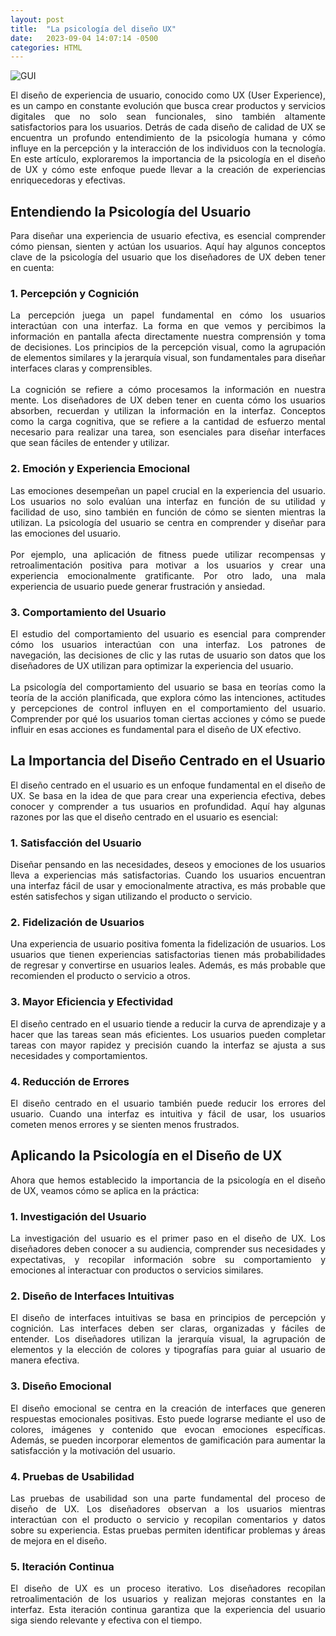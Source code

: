 ```yaml
---
layout: post
title:  "La psicología del diseño UX"
date:   2023-09-04 14:07:14 -0500
categories: HTML
---
```

<div style='text-align: justify'>

![GUI](https://drive.google.com/uc?export=view&id=1r5pRrMD0WgVt8Tn2qKKs2vLNc0c90itF)

El diseño de experiencia de usuario, conocido como UX (User Experience), es un campo en constante evolución que busca crear productos y servicios digitales que no solo sean funcionales, sino también altamente satisfactorios para los usuarios. Detrás de cada diseño de calidad de UX se encuentra un profundo entendimiento de la psicología humana y cómo influye en la percepción y la interacción de los individuos con la tecnología. En este artículo, exploraremos la importancia de la psicología en el diseño de UX y cómo este enfoque puede llevar a la creación de experiencias enriquecedoras y efectivas.
</div>

## Entendiendo la Psicología del Usuario

<div style='text-align: justify'>
Para diseñar una experiencia de usuario efectiva, es esencial comprender cómo piensan, sienten y actúan los usuarios. Aquí hay algunos conceptos clave de la psicología del usuario que los diseñadores de UX deben tener en cuenta:
</div>

### 1. Percepción y Cognición

<div style='text-align: justify'>
La percepción juega un papel fundamental en cómo los usuarios interactúan con una interfaz. La forma en que vemos y percibimos la información en pantalla afecta directamente nuestra comprensión y toma de decisiones. Los principios de la percepción visual, como la agrupación de elementos similares y la jerarquía visual, son fundamentales para diseñar interfaces claras y comprensibles.
</div><br>

<div style='text-align: justify'>
La cognición se refiere a cómo procesamos la información en nuestra mente. Los diseñadores de UX deben tener en cuenta cómo los usuarios absorben, recuerdan y utilizan la información en la interfaz. Conceptos como la carga cognitiva, que se refiere a la cantidad de esfuerzo mental necesario para realizar una tarea, son esenciales para diseñar interfaces que sean fáciles de entender y utilizar.
</div>

### 2. Emoción y Experiencia Emocional

<div style='text-align: justify'>
Las emociones desempeñan un papel crucial en la experiencia del usuario. Los usuarios no solo evalúan una interfaz en función de su utilidad y facilidad de uso, sino también en función de cómo se sienten mientras la utilizan. La psicología del usuario se centra en comprender y diseñar para las emociones del usuario.
</div> <br>

<div style='text-align: justify'>
Por ejemplo, una aplicación de fitness puede utilizar recompensas y retroalimentación positiva para motivar a los usuarios y crear una experiencia emocionalmente gratificante. Por otro lado, una mala experiencia de usuario puede generar frustración y ansiedad.
</div>

### 3. Comportamiento del Usuario

<div style='text-align: justify'>
El estudio del comportamiento del usuario es esencial para comprender cómo los usuarios interactúan con una interfaz. Los patrones de navegación, las decisiones de clic y las rutas de usuario son datos que los diseñadores de UX utilizan para optimizar la experiencia del usuario.
</div> <br> 

<div style='text-align: justify'>
La psicología del comportamiento del usuario se basa en teorías como la teoría de la acción planificada, que explora cómo las intenciones, actitudes y percepciones de control influyen en el comportamiento del usuario. Comprender por qué los usuarios toman ciertas acciones y cómo se puede influir en esas acciones es fundamental para el diseño de UX efectivo.
</div>

## La Importancia del Diseño Centrado en el Usuario

<div style='text-align: justify'>
El diseño centrado en el usuario es un enfoque fundamental en el diseño de UX. Se basa en la idea de que para crear una experiencia efectiva, debes conocer y comprender a tus usuarios en profundidad. Aquí hay algunas razones por las que el diseño centrado en el usuario es esencial:
</div>

### 1. Satisfacción del Usuario

<div style='text-align: justify'>
Diseñar pensando en las necesidades, deseos y emociones de los usuarios lleva a experiencias más satisfactorias. Cuando los usuarios encuentran una interfaz fácil de usar y emocionalmente atractiva, es más probable que estén satisfechos y sigan utilizando el producto o servicio.
</div>

### 2. Fidelización de Usuarios

<div style='text-align: justify'>
Una experiencia de usuario positiva fomenta la fidelización de usuarios. Los usuarios que tienen experiencias satisfactorias tienen más probabilidades de regresar y convertirse en usuarios leales. Además, es más probable que recomienden el producto o servicio a otros.
</div>

### 3. Mayor Eficiencia y Efectividad

<div style='text-align: justify'>
El diseño centrado en el usuario tiende a reducir la curva de aprendizaje y a hacer que las tareas sean más eficientes. Los usuarios pueden completar tareas con mayor rapidez y precisión cuando la interfaz se ajusta a sus necesidades y comportamientos.
</div>

### 4. Reducción de Errores
<div style='text-align: justify'>
El diseño centrado en el usuario también puede reducir los errores del usuario. Cuando una interfaz es intuitiva y fácil de usar, los usuarios cometen menos errores y se sienten menos frustrados.
</div>

## Aplicando la Psicología en el Diseño de UX

<div style='text-align: justify'>
Ahora que hemos establecido la importancia de la psicología en el diseño de UX, veamos cómo se aplica en la práctica:
</div>

### 1. Investigación del Usuario

<div style='text-align: justify'>
La investigación del usuario es el primer paso en el diseño de UX. Los diseñadores deben conocer a su audiencia, comprender sus necesidades y expectativas, y recopilar información sobre su comportamiento y emociones al interactuar con productos o servicios similares.
</div>

### 2. Diseño de Interfaces Intuitivas

<div style='text-align: justify'>
El diseño de interfaces intuitivas se basa en principios de percepción y cognición. Las interfaces deben ser claras, organizadas y fáciles de entender. Los diseñadores utilizan la jerarquía visual, la agrupación de elementos y la elección de colores y tipografías para guiar al usuario de manera efectiva.
</div>

### 3. Diseño Emocional

<div style='text-align: justify'>
El diseño emocional se centra en la creación de interfaces que generen respuestas emocionales positivas. Esto puede lograrse mediante el uso de colores, imágenes y contenido que evocan emociones específicas. Además, se pueden incorporar elementos de gamificación para aumentar la satisfacción y la motivación del usuario.
</div>

### 4. Pruebas de Usabilidad

<div style='text-align: justify'>
Las pruebas de usabilidad son una parte fundamental del proceso de diseño de UX. Los diseñadores observan a los usuarios mientras interactúan con el producto o servicio y recopilan comentarios y datos sobre su experiencia. Estas pruebas permiten identificar problemas y áreas de mejora en el diseño.
</div>

### 5. Iteración Continua

<div style='text-align: justify'>
El diseño de UX es un proceso iterativo. Los diseñadores recopilan retroalimentación de los usuarios y realizan mejoras constantes en la interfaz. Esta iteración continua garantiza que la experiencia del usuario siga siendo relevante y efectiva con el tiempo.
</div>
